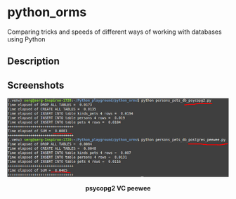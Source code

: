 # python_orms

Comparing tricks and speeds of different ways of working with databases using Python

## Description


## Screenshots

<p align="center">
  <img width = "800" src="screenshots/psycopg2_VC_peewee.jpg"/>
<p align="center"><b>psycopg2 VC peewee</b><p align="center">
</p>
